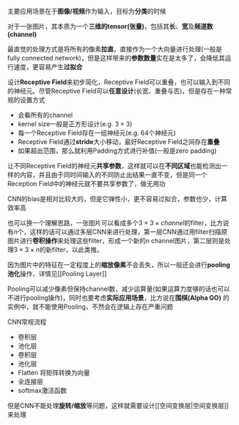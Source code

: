 主要应用场景在于**图像/视频**作为输入，目标为**分类**的时候

对于一张图片，其本质为一个**三维的tensor(张量)**，包括其**长**、**宽**及**频道数(channel)**

最直觉的处理方式是将所有的像素**拉直**，直接作为一个大向量进行处理(一般是fully connected network)，但是这样带来的**参数数量**实在是太多了，会降低其运行速度，更容易产生**过拟合**

设计**Receptive Field**来初步简化，Receptive Field可以重叠，也可以输入到不同的神经元。尽管Receptive Field可以**任意设计**(长宽、重叠与否)，但是存在一种常规的设置方式
* 会看所有的channel
* kernel size一般是正方形设计(e.g. $3\times 3$)
* 每一个Receptive Field存在一组神经元(e.g. 64个神经元)
* Receptive Field通过**stride**大小移动，最好Receptive Field之间存在**重叠**
* 如果超出范围，那么就利用Padding方式进行补值(一般是zero padding)

让不同Receptive Field的神经元**共享参数**，这样就可以在**不同区域**也能检测出一样的内容，并且由于同时间输入的不同防止出结果一直不变，但是同一个Reception Field中的神经元就不要共享参数了，做无用功

CNN的bias是相对比较大的，但是它弹性小，更不容易过拟合，参数也少，计算效率高

也可以换一个理解思路，一张图片可以看成多个$3\times 3 \times channel$的filter，比方说有$n$个，这样的话可以通过多层CNN来进行处理，第一层CNN通过用filter扫描原图片进行**卷积操作**来处理这些filter，形成一个新的$n$ channel图片，第二层则是处理$3\times 3\times n$的新filter，以此类推。

因为图片中的特征在一定程度上的**缩放像素**不会丢失，所以一般还会进行**pooling池化**操作，详情见[[Pooling Layer]]

Pooling可以减少像素但保持channel数，减少运算量(如果运算力度够的话也可以不进行pooling操作)，同时也要考虑**实际应用场景**，比方说在**围棋(Alpha GO)** 的实例中，就不能使用Pooling，不然会在逻辑上存在严重问题

CNN常规流程
* 卷积层
* 池化层
* 卷积层
* 池化层
* Flatten 将矩阵转换为向量
* 全连接层
* softmax激活函数

但是CNN不能处理**旋转/缩放**等问题，这样就需要设计[[空间变换层|空间变换层]]来处理
